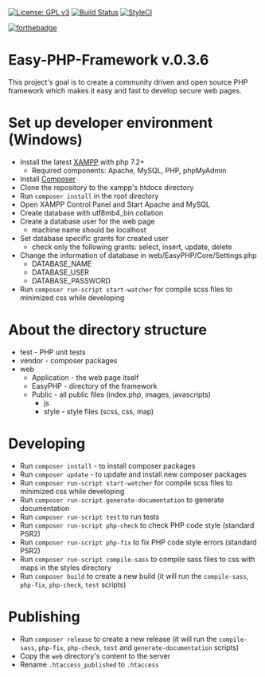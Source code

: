 [![License: GPL v3](https://img.shields.io/badge/License-GPL%20v3-blue.svg)](https://www.gnu.org/licenses/gpl-3.0)
[![Build Status](https://travis-ci.org/RhisiartK/Easy-PHP-Framework.svg?branch=master)](https://travis-ci.org/RhisiartK/Easy-PHP-Framework)
[![StyleCI](https://github.styleci.io/repos/121808865/shield?branch=master)](https://github.styleci.io/repos/121808865)

[![forthebadge](https://forthebadge.com/images/badges/built-by-developers.svg)](https://forthebadge.com)
# Easy-PHP-Framework v.0.3.6
This project's goal is to create a community driven and open source PHP framework which makes it easy and fast to develop secure web pages.

# Set up developer environment (Windows)
- Install the latest [XAMPP](https://www.apachefriends.org/hu/index.html) with php 7.2+
  - Required components: Apache, MySQL, PHP, phpMyAdmin
- Install [Composer](https://getcomposer.org/doc/00-intro.md#installation-windows)
- Clone the repository to the xampp's htdocs directory
- Run `composer install` in the root directory
- Open XAMPP Control Panel and Start Apache and MySQL
- Create database with utf8mb4_bin collation
- Create a database user for the web page
  - machine name should be localhost
- Set database specific grants for created user
    - check only the following grants: select, insert, update, delete
- Change the information of database in web/EasyPHP/Core/Settings.php
  - DATABASE_NAME
  - DATABASE_USER
  - DATABASE_PASSWORD
- Run `composer run-script start-watcher` for compile scss files to minimized css while developing
  
# About the directory structure
- test - PHP unit tests
- vendor - composer packages
- web
  - Application - the web page itself
  - EasyPHP - directory of the framework
  - Public - all public files (index.php, images, javascripts)
    - js
    - style - style files (scss, css, map)

# Developing
- Run `composer install` - to install composer packages
- Run `composer update` - to update and install new composer packages
- Run `composer run-script start-watcher` for compile scss files to minimized css while developing
- Run `composer run-script generate-documentation` to generate documentation
- Run `composer run-script test` to run tests  
- Run `composer run-script php-check` to check PHP code style (standard PSR2)
- Run `composer run-script php-fix` to fix PHP code style errors (standard PSR2)
- Run `composer run-script compile-sass` to compile sass files to css with maps in the styles directory
- Run `composer build` to create a new build (it will run the `compile-sass`, `php-fix`, `php-check`, `test` scripts)

# Publishing
- Run `composer release` to create a new release (it will run the `compile-sass`, `php-fix`, `php-check`, `test` and 
`generate-documentation` scripts)
- Copy the `web` directory's content to the server
- Rename `.htaccess_published` to `.htaccess`
